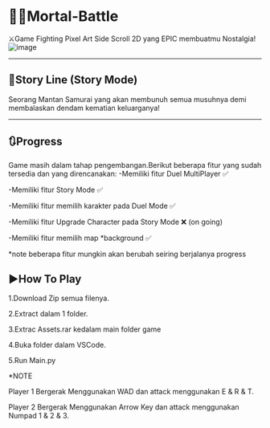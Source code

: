 # 🥷🏻Mortal-Battle
⚔️Game Fighting Pixel Art Side Scroll 2D yang EPIC membuatmu Nostalgia!
![image](https://github.com/user-attachments/assets/2a5ff9ed-9cbd-4a13-93b4-86926da7d544)



---

## 📖Story Line (Story Mode)
Seorang Mantan Samurai yang akan membunuh semua musuhnya demi membalaskan dendam kematian keluarganya!

---

## 🔃Progress
Game masih dalam tahap pengembangan.Berikut beberapa fitur yang sudah tersedia dan yang direncanakan:
-Memiliki fitur Duel MultiPlayer ✅

-Memiliki fitur Story Mode ✅ 

-Memiliki fitur memilih karakter pada Duel Mode ✅

-Memiliki fitur Upgrade Character pada Story Mode ❌ (on going)

-Memiliki fitur memilih map *background ✅

*note beberapa fitur mungkin akan berubah seiring berjalanya progress

## ▶️How To Play
1.Download Zip semua filenya.

2.Extract dalam 1 folder.

3.Extrac Assets.rar kedalam main folder game

4.Buka folder dalam VSCode.

5.Run Main.py

*NOTE

Player 1 Bergerak Menggunakan WAD dan attack menggunakan E & R & T.

Player 2 Bergerak Menggunakan Arrow Key dan attack menggunakan Numpad 1 & 2 & 3.
